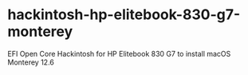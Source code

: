 # hackintosh-hp-elitebook-830-g7-monterey
EFI Open Core Hackintosh for HP Elitebook 830 G7 to install macOS Monterey 12.6
